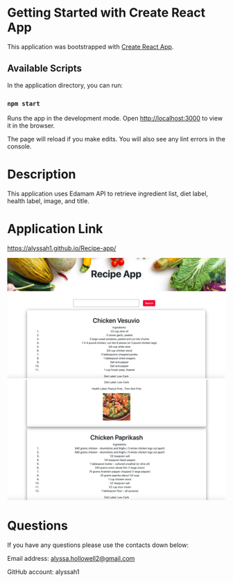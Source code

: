 # Getting Started with Create React App

This application was bootstrapped with [Create React App](https://github.com/facebook/create-react-app).

## Available Scripts

In the application directory, you can run:

### `npm start`

Runs the app in the development mode.
Open [http://localhost:3000](http://localhost:3000) to view it in the browser.

The page will reload if you make edits.
You will also see any lint errors in the console.

# Description

This application uses Edamam API to retrieve ingredient list, diet label, health label, image, and title. 

# Application Link
https://alyssah1.github.io/Recipe-app/

![screenshot1](/src/images/recipe1.png)
![screenshot2](/src/images/recipe2.png)

# Questions

If you have any questions please use the contacts down below:

Email address: alyssa.hollowell2@gmail.com

GitHub account: alyssah1

